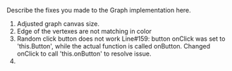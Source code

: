 Describe the fixes you made to the Graph implementation here.

1. Adjusted graph canvas size.
2. Edge of the vertexes are not matching in color
3. Random click button does not work
    Line#159: button onClick was set to 'this.Button', while the actual function is called onButton. Changed onClick to call 'this.onButton' to resolve issue.
4. 